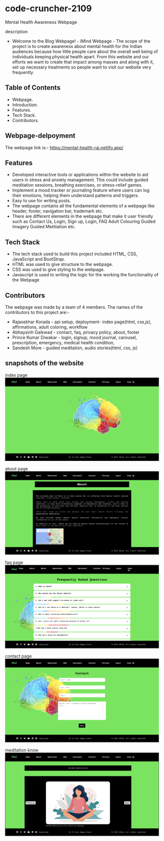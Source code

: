 # code-cruncher-2109

Mental Health Awareness Webpage

 description

- Welcome to the Blog Webpage! - iMind Webpage - The scope of the project is to create awareness about mental health for the Indian audiences because how little people care about the overall well being of individuals keeping physical health apart. From this website and our efforts we want to create that impact among masses and along with it, set up necessary treatments so people want to visit our website very frequently.

## Table of Contents

- Webpage.
- Introduction.
- Features.
- Tech Stack.
- Contributors.

## Webpage-delpoyment

The webpage link is:- 
https://mental-health-raj.netlify.app/

## Features

- Developed interactive tools or applications within the website to aid users in stress and anxiety management. This could include guided meditation sessions, breathing exercises, or stress-relief games.
- Implement a mood tracker or journaling feature where users can log their emotions, helping them understand patterns and triggers.
- Easy to use for writing posts.
- The webpage contains all the fundamental elements of a webpage like header, footer, navigation bar, trademark etc.
- There are different elements in the webpage that make it user friendly such as Contact Us, Login, Sign up, Login, FAQ Adult Colouring Guided Imagery Guided Metitiation etc.

## Tech Stack

- The tech stack used to build this project included HTML, CSS, JavaScript and BootStrap.
- HTML was used to give structure to the webpage.
- CSS was used to give styling to the webpage.
- Javascript is used to writing the logic for the working the functionality of the Webpage

## Contributors

The webpage was made by a team of 4 members.
The names of the contributors to this project are:-

- Rajasekhar Korada - api setup, deployment- index page(html, css,js), affirmations, adult coloring, workflow
- Abhaysinh Gaikwad - contact, faq, privacy policy, about, footer
- Prince Kumar Diwakar - login, signup, mood journal, carousel, prescription, emergency, medical health condition, 
- Sandesh More - guided meditation, audio stories(html, css, js) 

## snapshots of the website
index page
![image-index](image1)

about page
![contact](image2)

faq page
![login](image3)

contact page
![audio](image4)

meditation know
![](image5)
